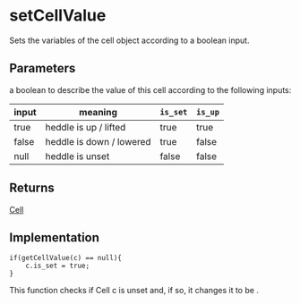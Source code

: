 # setCellValue
Sets the variables of the cell object according to a boolean input.  


## Parameters
a boolean to describe the value of this cell according to the following inputs: 

| input  | meaning | `is_set` | `is_up` |
| ----------- | ----------- |----------|----------|
| true | heddle is up / lifted |true | true | 
| false | heddle is down / lowered|true| false | 
| null |heddle is unset| false | false |


## Returns
[Cell](cell)


## Implementation
```
if(getCellValue(c) == null){
    c.is_set = true;
}
```

This function checks if Cell c is unset and, if so, it changes it to be . 


